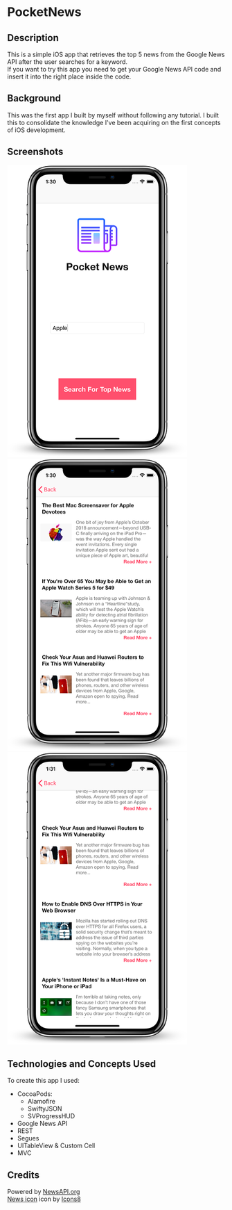 # PocketNews

## Description
This is a simple iOS app that retrieves the top 5 news from the Google News API after the user searches for a keyword. <br />
If you want to try this app you need to get your Google News API code and insert it into the right place inside the code.

## Background
This was the first app I built by myself without following any tutorial. I built this to consolidate the knowledge I've been acquiring on the first concepts of iOS development. 

## Screenshots
![firstScreenShot](https://github.com/DavidRFerreira/PocketNews_iOSApp/blob/master/Screenshots/screenshot1.png)
![secondScreenShot](https://github.com/DavidRFerreira/PocketNews_iOSApp/blob/master/Screenshots/screenshot2.png)
![thirdScreenShot](https://github.com/DavidRFerreira/PocketNews_iOSApp/blob/master/Screenshots/screenshot3.png)

## Technologies and Concepts Used
To create this app I used: 
- CocoaPods: 
  - Alamofire
  - SwiftyJSON
  - SVProgressHUD
- Google News API
- REST
- Segues
- UITableView & Custom Cell
- MVC

## Credits
Powered by [NewsAPI.org](https://newsapi.org/)<br />
[News icon](https://icons8.com/icons/set/news) icon by [Icons8](https://icons8.com/)<br />
